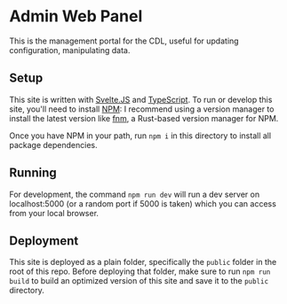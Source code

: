# Admin Web Panel

This is the management portal for the CDL, useful for updating
configuration, manipulating data.


## Setup

This site is written with [Svelte.JS][svelte] and [TypeScript][ts].
To run or develop this site, you'll need to install [NPM][npm]:
I recommend using a version manager to install the latest version
like [fnm][fnm], a Rust-based version manager for NPM.

Once you have NPM in your path, run `npm i` in this directory to
install all package dependencies.


## Running

For development, the command `npm run dev` will run a dev server
on localhost:5000 (or a random port if 5000 is taken) which you
can access from your local browser.


## Deployment

This site is deployed as a plain folder, specifically the `public`
folder in the root of this repo. Before deploying that folder, make
sure to run `npm run build` to build an optimized version of this
site and save it to the `public` directory.


[svelte]: https://svelte.dev/
[ts]: https://www.typescriptlang.org/
[npm]: https://npmjs.com/
[fnm]: https://github.com/Schniz/fnm
